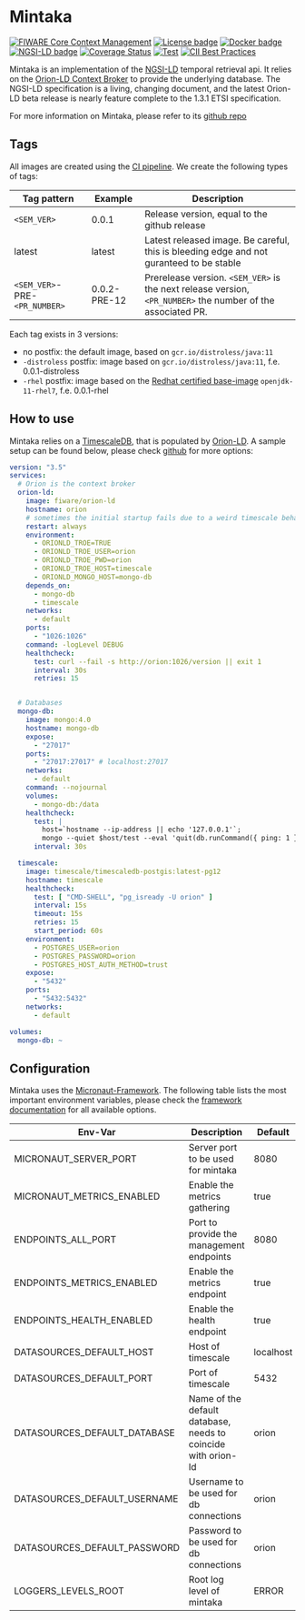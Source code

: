 # <a name="top"></a>Mintaka

[![FIWARE Core Context Management](https://nexus.lab.fiware.org/repository/raw/public/badges/chapters/core.svg)](https://www.fiware.org/developers/catalogue/)
[![License badge](https://img.shields.io/github/license/FIWARE/context.Orion-LD.svg)](https://opensource.org/licenses/AGPL-3.0)
[![Docker badge](https://img.shields.io/docker/pulls/fiware/mintaka.svg)](https://hub.docker.com/r/fiware/mintaka/)
[![NGSI-LD badge](https://img.shields.io/badge/NGSI-LD-red.svg)](https://www.etsi.org/deliver/etsi_gs/CIM/001_099/009/01.04.01_60/gs_cim009v010401p.pdf)
[![Coverage Status](https://coveralls.io/repos/github/FIWARE/mintaka/badge.svg)](https://coveralls.io/github/FIWARE/mintaka)
[![Test](https://github.com/FIWARE/mintaka/actions/workflows/test.yml/badge.svg)](https://github.com/FIWARE/mintaka/actions/workflows/test.yml)
[![CII Best Practices](https://bestpractices.coreinfrastructure.org/projects/4751/badge)](https://bestpractices.coreinfrastructure.org/projects/4751)

Mintaka is an implementation of the [NGSI-LD](https://www.etsi.org/deliver/etsi_gs/CIM/001_099/009/01.04.01_60/gs_cim009v010401p.pdf) temporal retrieval
api. It relies on the [Orion-LD Context Broker](https://github.com/FIWARE/context.Orion-LD) to provide the underlying database.
The NGSI-LD specification is a living, changing document, and the latest Orion-LD beta release is nearly feature complete to the
1.3.1 ETSI specification. 

For more information on Mintaka, please refer to its [github repo](https://github.com/FIWARE/mintaka)

## Tags

All images are created using the [CI pipeline](https://github.com/FIWARE/mintaka/tree/main/.github/workflows). 
We create the following types of tags:

| Tag pattern | Example | Description |
| ------ | ------ | ----- |
| `<SEM_VER>` | 0.0.1 | Release version, equal to the github release |
| latest | latest | Latest released image. Be careful, this is bleeding edge and not guranteed to be stable | 
| `<SEM_VER>`-PRE-`<PR_NUMBER>` | 0.0.2-PRE-12 | Prerelease version. `<SEM_VER>` is the next release version, `<PR_NUMBER>` the number of the associated PR. |

Each tag exists in 3 versions: 
- no postfix: the default image, based on  ``gcr.io/distroless/java:11``
- ```-distroless``` postfix: image based on ``gcr.io/distroless/java:11``, f.e. 0.0.1-distroless
- ```-rhel``` postfix: image based on the [Redhat certified base-image](https://catalog.redhat.com/software/containers/explore) ```openjdk-11-rhel7```, f.e. 0.0.1-rhel

## How to use

Mintaka relies on a [TimescaleDB](https://www.timescale.com/), that is populated by [Orion-LD](https://github.com/FIWARE/context.Orion-LD).
A sample setup can be found below, please check [github](https://github.com/FIWARE/mintaka/tree/main/src/test/resources/docker-compose) for more options:
```yaml
version: "3.5"
services:
  # Orion is the context broker
  orion-ld:
    image: fiware/orion-ld
    hostname: orion
    # sometimes the initial startup fails due to a weird timescale behaviour
    restart: always
    environment:
      - ORIONLD_TROE=TRUE
      - ORIONLD_TROE_USER=orion
      - ORIONLD_TROE_PWD=orion
      - ORIONLD_TROE_HOST=timescale
      - ORIONLD_MONGO_HOST=mongo-db
    depends_on:
      - mongo-db
      - timescale
    networks:
      - default
    ports:
      - "1026:1026"
    command: -logLevel DEBUG
    healthcheck:
      test: curl --fail -s http://orion:1026/version || exit 1
      interval: 30s
      retries: 15


  # Databases
  mongo-db:
    image: mongo:4.0
    hostname: mongo-db
    expose:
      - "27017"
    ports:
      - "27017:27017" # localhost:27017
    networks:
      - default
    command: --nojournal
    volumes:
      - mongo-db:/data
    healthcheck:
      test: |
        host=`hostname --ip-address || echo '127.0.0.1'`;
        mongo --quiet $host/test --eval 'quit(db.runCommand({ ping: 1 }).ok ? 0 : 2)' && echo 0 || echo 1
      interval: 30s

  timescale:
    image: timescale/timescaledb-postgis:latest-pg12
    hostname: timescale
    healthcheck:
      test: [ "CMD-SHELL", "pg_isready -U orion" ]
      interval: 15s
      timeout: 15s
      retries: 15
      start_period: 60s
    environment:
      - POSTGRES_USER=orion
      - POSTGRES_PASSWORD=orion
      - POSTGRES_HOST_AUTH_METHOD=trust
    expose:
      - "5432"
    ports:
      - "5432:5432"
    networks:
      - default

volumes:
  mongo-db: ~
```

## Configuration

Mintaka uses the [Micronaut-Framework](https://micronaut.io/). The following table lists the most important environment variables, please check 
the [framework documentation](https://docs.micronaut.io/2.1.3/guide/index.html) for all available options.

| Env-Var | Description | Default |
| ----------------------------------- | ----------------------------------------------- | ------------------------ |
| MICRONAUT_SERVER_PORT | Server port to be used for mintaka    | 8080  |
| MICRONAUT_METRICS_ENABLED | Enable the metrics gathering | true |
| ENDPOINTS_ALL_PORT | Port to provide the management endpoints | 8080 |
| ENDPOINTS_METRICS_ENABLED | Enable the metrics endpoint | true |
| ENDPOINTS_HEALTH_ENABLED | Enable the health endpoint | true | 
| DATASOURCES_DEFAULT_HOST | Host of timescale | localhost |
| DATASOURCES_DEFAULT_PORT | Port of timescale | 5432 |
| DATASOURCES_DEFAULT_DATABASE | Name of the default database, needs to coincide with orion-ld | orion |
| DATASOURCES_DEFAULT_USERNAME | Username to be used for db connections | orion | 
| DATASOURCES_DEFAULT_PASSWORD | Password to be used for db connections | orion | 
| LOGGERS_LEVELS_ROOT | Root log level of mintaka | ERROR |
 